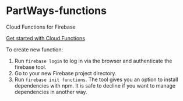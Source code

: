 # PartWays-functions
Cloud Functions for Firebase

[Get started with Cloud Functions](https://firebase.google.com/docs/functions/get-started)

To create new function:

1. Run `firebase login` to log in via the browser and authenticate the firebase tool.
2. Go to your new Firebase project directory.
3. Run `firebase init functions`. The tool gives you an option to install dependencies with npm. It is safe to decline if you want to manage dependencies in another way.
